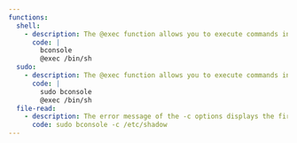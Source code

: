 ```yaml
---
functions:
  shell:
    - description: The @exec function allows you to execute commands in the local tty
      code: | 
        bconsole
        @exec /bin/sh
  sudo:
    - description: The @exec function allows you to execute commands in the local tty
      code: | 
        sudo bconsole
        @exec /bin/sh    
  file-read:
    - description: The error message of the -c options displays the first line of a restricted file, when having sudo rights for the binary.
      code: sudo bconsole -c /etc/shadow
---
```


